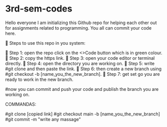 # 3rd-sem-codes
Hello everyone I am initializing this Github repo for helping each other out for assignments related to programming. You all can commit your code here.

🚀 Steps to use this repo in you system:

🚀 Step 1: open the repo click on the <>Code button which is in green colour.
🚀 Step 2: copy the https link.
🚀 Step 3: open your code editor or terminal directly.
🚀 Step 4: open the directory you are working on.
🚀 Step 5: write #git clone and then paste the link.
🚀 Step 6: then create a new branch using #git checkout -b [name_you_the_new_branch].
🚀 Step 7: get set go you are ready to work in the new branch.

#now you can commit and push your code and publish the branch you are working on. 


COMMANDAS:

#git clone [copied link]
#git checkout main -b [name_you_the_new_branch]
#git commit -m "write any massage"






















